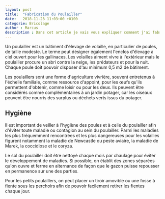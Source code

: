 ```yaml
---
layout: post
title:  "Fabrication du Poulailler"
date:   2018-11-23 11:03:00 +0100
categorie: Bricolage
author : Marcus
description : Dans cet article je vais vous expliquer comment j'ai fabriqué mon poulailler avec uniquement des matériaux de récupération.
---
```


Un poulailler est un bâtiment d'élevage de volaille, en particulier de poules, de taille modeste. Le terme peut désigner également l'enclos d'élevage à ciel ouvert pour les gallinaces. Les volailles aiment vivre à l'extérieur mais le poulailler procure un abri contre la neige, les prédateurs et pour la nuit. Chaque poule doit pouvoir disposer d'au minimum 0,5 m2 de bâtiment.

Les poulaillers sont une forme d'agriculture vivrière, souvent entretenus à l'échelle familiale, comme ressource d'appoint, pour les œufs qu'ils permettent d'obtenir, comme loisir ou pour les deux. Ils peuvent être considérés comme complémentaires à un jardin potager, car les oiseaux peuvent être nourris des surplus ou déchets verts issus du potager.

## Hygiène
Il est important de veiller à l'hygiène des poules et à celle du poulailler afin d'éviter toute maladie ou contagion au sein du poulailler. Parmi les maladies les plus fréquemment rencontrées et les plus dangereuses pour les volailles figurent notamment la maladie de Newcastle ou peste aviaire, la maladie de Marek, la coccidiose et le coryza.

Le sol du poulailler doit être nettoyé chaque mois par chaulage pour éviter le développement de maladies. Si possible, on établit des zones séparées qu'on ouvre et ferme en alternance de façon que le gazon puisse repousser en permanence sur une des parties.

Pour les petits poulaillers, on peut placer un tiroir amovible ou une fosse à fiente sous les perchoirs afin de pouvoir facilement retirer les fientes chaque jour.
